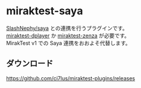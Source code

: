 # miraktest-saya

[SlashNephy/saya](https://github.com/SlashNephy/saya) との連携を行うプラグインです。<br />
[miraktest-dplayer](../miraktest-dplayer) か [miraktest-zenza](../miraktest-zenza) が必要です。<br />
MirakTest v1 での Saya 連携をおおよそ代替します。

## ダウンロード

<https://github.com/ci7lus/miraktest-plugins/releases>
